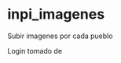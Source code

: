 # inpi_imagenes
Subir imagenes por cada pueblo

Login tomado de
[](https://makitweb.com/create-simple-login-page-with-php-and-mysql/)
